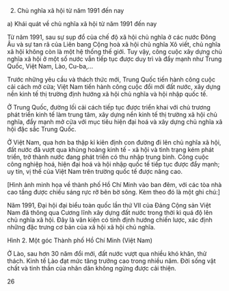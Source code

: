 2. Chủ nghĩa xã hội từ năm 1991 đến nay

a) Khái quát về chủ nghĩa xã hội từ năm 1991 đến nay

Từ năm 1991, sau sự sụp đổ của chế độ xã hội chủ nghĩa ở các nước Đông Âu và sự tan rã của Liên bang Cộng hoà xã hội chủ nghĩa Xô viết, chủ nghĩa xã hội không còn là một hệ thống thế giới. Tuy vậy, công cuộc xây dựng chủ nghĩa xã hội ở một số nước vẫn tiếp tục được duy trì và đẩy mạnh như Trung Quốc, Việt Nam, Lào, Cu-ba,...

Trước những yêu cầu và thách thức mới, Trung Quốc tiến hành công cuộc cải cách mở cửa; Việt Nam tiến hành công cuộc đổi mới đất nước, xây dựng nền kinh tế thị trường định hướng xã hội chủ nghĩa và hội nhập quốc tế.

Ở Trung Quốc, đường lối cải cách tiếp tục được triển khai với chủ trương phát triển kinh tế làm trung tâm, xây dựng nền kinh tế thị trường xã hội chủ nghĩa, đẩy mạnh mở cửa với mục tiêu hiện đại hoá và xây dựng chủ nghĩa xã hội đặc sắc Trung Quốc.

Ở Việt Nam, qua hơn ba thập kỉ kiên định con đường đi lên chủ nghĩa xã hội, đất nước đã vượt qua khủng hoảng kinh tế - xã hội và tình trạng kém phát triển, trở thành nước đang phát triển có thu nhập trung bình. Công cuộc công nghiệp hoá, hiện đại hoá và hội nhập quốc tế tiếp tục được đẩy mạnh; uy tín, vị thế của Việt Nam trên trường quốc tế được nâng cao.

[Hình ảnh minh họa về thành phố Hồ Chí Minh vào ban đêm, với các tòa nhà cao tầng được chiếu sáng rực rỡ bên bờ sông. Kèm theo đó là một ghi chú:]

Năm 1991, Đại hội đại biểu toàn quốc lần thứ VII của Đảng Cộng sản Việt Nam đã thông qua Cương lĩnh xây dựng đất nước trong thời kì quá độ lên chủ nghĩa xã hội. Đây là văn kiện có tính định hướng chiến lược, xác định những đặc trưng cơ bản của xã hội xã hội chủ nghĩa.

Hình 2. Một góc Thành phố Hồ Chí Minh (Việt Nam)

Ở Lào, sau hơn 30 năm đổi mới, đất nước vượt qua nhiều khó khăn, thử thách. Kinh tế Lào đạt mức tăng trưởng cao trong nhiều năm. Đời sống vật chất và tinh thần của nhân dân không ngừng được cải thiện.

26